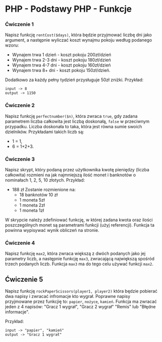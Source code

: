 # PHP - Podstawy PHP - Funkcje 


### Ćwiczenie 1
Napisz funkcję ```rentCost($days)```, która będzie przyjmować liczbę dni jako argument, a następnie wyliczać koszt wynajmu pokoju według podanego wzoru:

- Wynajem trwa 1 dzień - koszt pokoju 200zł/dzień
- Wynajem trwa 2-3 dni - koszt pokoju 180zł/dzień
- Wynajem trwa 4-7 dni - koszt pokoju 160zł/dzień
- Wynajem trwa 8+ dni - koszt pokoju 150zł/dzień.
 
Dodatkowo za każdy pełny tydzień przysługuje 50zł zniżki. 
Przykład:
```
input -> 8
output -> 1150
```
### Ćwiczenie 2
Napisz funkcję ```perfectnumber($n)```, która zwraca ```true```, gdy zadana parametrem liczba całkowita jest liczbą doskonałą, ```false``` w przeciwnym przypadku.
Liczba doskonała to taka, która jest równa sumie swoich dzielników. Przykładami takich liczb są: 
* 1 = 1,
* 6 = 1+2+3.


### Ćwiczenie 3
Napisz skrypt, który podaną przez użytkownika kwotę pieniędzy (liczba całkowita) rozmieni na jak najmniejszą ilość monet i banknotów o nominałach 1, 2, 5, 10 złotych.
Przykład: 
* 188 zł Zostanie rozmienione na:
  * 18 banknotów 10 zł
  * 1 moneta 5zł
  * 1 moneta 2zł
  * 1 moneta 1zł

W skrypcie należy zdefiniować funkcję, w której zadana kwota oraz ilości poszczególnych monet są parametrami funkcji (użyj referencji). Funkcja ta powinna wypisywać wynik obliczeń na stronie.

### Ćwiczenie 4
Napisz funkcję ``max2``, która zwraca większą z dwóch podanych jako jej parametry liczb, a następnie funkcję ``max3``, zwracającą największą spośród trzech podanych liczb. 
Funkcja ``max3`` ma do tego celu używać funkcji ``max2``.

## Ćwiczenie 5
Napisz funkcję ```rockPaperScissors(player1, player2)``` która będzie pobierać dwa napisy i zwracać infromacje kto wygrał. 
Poprawne napisy przyjmowane przez funkcjię to: `papier`, `nożyce`, `kamień`.
Funkcja ma zwracać jeden z 4 napisów: "Gracz 1 wygrał", "Gracz 2 wygrał" "Remis" lub "Błędne informacje".

Przykład:

```
input -> "papier", "kamień"
output -> "Gracz 1 wygrał"
```


